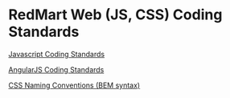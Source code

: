 # RedMart Web (JS, CSS) Coding Standards

[Javascript Coding Standards](https://github.com/feross/standard)


[AngularJS Coding Standards](https://github.com/Redmart/web-styleguide/tree/master/angular-styleguide)

[CSS Naming Conventions (BEM syntax)](https://medium.com/@drublic/css-naming-conventions-less-rules-more-fun-12af220e949b)

